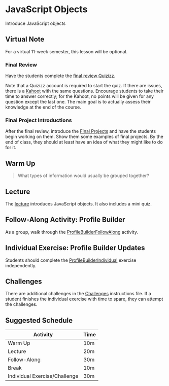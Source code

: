 # JavaScript Objects
Introduce JavaScript objects

## Virtual Note
For a virtual 11-week semester, this lesson will be optional.

### Final Review
Have the students complete the [final review Quizizz](https://quizizz.com/admin/quiz/5cb4ab688f1e35001d3e267c/web-final-review).

Note that a Quizizz account is required to start the quiz. If there are issues, there is a [Kahoot](https://create.kahoot.it/details/369adee2-1c36-4dec-8bb2-4a74aa055e4f) with the same questions. Encourage students to take their time to answer correctly; for the Kahoot, no points will be given for any question except the last one. The main goal is to actually assess their knowledge at the end of the course. 

### Final Project Introductions
After the final review, introduce the [Final Projects](../Week11/FinalProject.md) and have the students begin working on them. Show them some examples of final projects. By the end of class, they should at least have an idea of what they might like to do for it.

## Warm Up
>What types of information would usually be grouped together?

## Lecture
The [lecture](JavaScriptObjects.pptx) introduces JavaScript objects. It also includes a mini quiz.

## Follow-Along Activity: Profile Builder
As a group, walk through the [ProfileBuilderFollowAlong](ProfileBuilderFollowAlong.md) activity.

## Individual Exercise: Profile Builder Updates
Students should complete the [ProfileBuilderIndividual](ProfileBuilderIndividual.md) exercise independently.

## Challenges
There are additional challenges in the [Challenges](Challenges.md) instructions file. If a student finishes the individual exercise with time to spare, they can attempt the challenges.
 
 ## Suggested Schedule
| Activity | Time |
|-|-|
| Warm Up | 10m |
| Lecture | 20m |
| Follow-Along | 30m |
| Break | 10m |
| Individual Exercise/Challenge | 30m |
